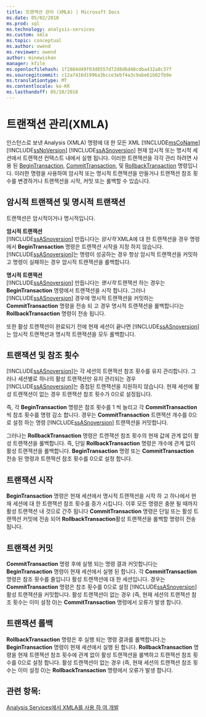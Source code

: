 ```yaml
---
title: 트랜잭션 관리 (XMLA) | Microsoft Docs
ms.date: 05/02/2018
ms.prod: sql
ms.technology: analysis-services
ms.custom: xmla
ms.topic: conceptual
ms.author: owend
ms.reviewer: owend
author: minewiskan
manager: kfile
ms.openlocfilehash: 1f2884d49f03d8557d72d8d6d48cdba432a8c37f
ms.sourcegitcommit: c12a7416d1996a3bcce3ebf4a3c9abe61b02fb9e
ms.translationtype: MT
ms.contentlocale: ko-KR
ms.lasthandoff: 05/10/2018
---
```

# <a name="managing-transactions-xmla"></a>트랜잭션 관리(XMLA)
  인스턴스로 보낸 Analysis (XMLA) 명령에 대 한 모든 XML [!INCLUDE[msCoName](../../includes/msconame-md.md)] [!INCLUDE[ssNoVersion](../../includes/ssnoversion-md.md)] [!INCLUDE[ssASnoversion](../../includes/ssasnoversion-md.md)] 현재 암시적 또는 명시적 세션에서 트랜잭션 컨텍스트 내에서 실행 됩니다. 이러한 트랜잭션을 각각 관리 하려면 사용 된 [BeginTransaction](../../analysis-services/xmla/xml-elements-commands/begintransaction-element-xmla.md), [CommitTransaction](../../analysis-services/xmla/xml-elements-commands/committransaction-element-xmla.md), 및 [RollbackTransaction](../../analysis-services/xmla/xml-elements-commands/rollbacktransaction-element-xmla.md) 명령입니다. 이러한 명령을 사용하여 암시적 또는 명시적 트랜잭션을 만들거나 트랜잭션 참조 횟수를 변경하거나 트랜잭션을 시작, 커밋 또는 롤백할 수 있습니다.  
  
## <a name="implicit-and-explicit-transactions"></a>암시적 트랜잭션 및 명시적 트랜잭션  
 트랜잭션은 암시적이거나 명시적입니다.  
  
 **암시적 트랜잭션**  
 [!INCLUDE[ssASnoversion](../../includes/ssasnoversion-md.md)] 만듭니다는 *암시적* XMLA에 대 한 트랜잭션을 경우 명령에서 **BeginTransaction** 명령은 트랜잭션 시작을 지정 하지 않습니다. [!INCLUDE[ssASnoversion](../../includes/ssasnoversion-md.md)]는 명령이 성공하는 경우 항상 암시적 트랜잭션을 커밋하고 명령이 실패하는 경우 암시적 트랜잭션을 롤백합니다.  
  
 **명시적 트랜잭션**  
 [!INCLUDE[ssASnoversion](../../includes/ssasnoversion-md.md)] 만듭니다는 *명시적* 트랜잭션 하는 경우는 **BeginTransaction** 명령에서 트랜잭션을 시작 합니다. 그러나 [!INCLUDE[ssASnoversion](../../includes/ssasnoversion-md.md)] 경우에 명시적 트랜잭션을 커밋하는 **CommitTransaction** 명령을 전송 되 고 경우 명시적 트랜잭션을 롤백합니다는 **RollbackTransaction** 명령이 전송 됩니다.  
  
 또한 활성 트랜잭션이 완료되기 전에 현재 세션이 끝나면 [!INCLUDE[ssASnoversion](../../includes/ssasnoversion-md.md)]는 암시적 트랜잭션과 명시적 트랜잭션을 모두 롤백합니다.  
  
## <a name="transactions-and-reference-counts"></a>트랜잭션 및 참조 횟수  
 [!INCLUDE[ssASnoversion](../../includes/ssasnoversion-md.md)]는 각 세션의 트랜잭션 참조 횟수를 유지 관리합니다. 그러나 세션별로 하나의 활성 트랜잭션만 유지 관리되는 경우 [!INCLUDE[ssASnoversion](../../includes/ssasnoversion-md.md)]는 중첩된 트랜잭션을 지원하지 않습니다. 현재 세션에 활성 트랜잭션이 없는 경우 트랜잭션 참조 횟수가 0으로 설정됩니다.  
  
 즉, 각 **BeginTransaction** 명령은 참조 횟수를 1 씩 늘리고 각 **CommitTransaction** 씩 참조 횟수를 명령 감소 합니다. 경우는 **CommitTransaction** 트랜잭션 개수를 0으로 설정 하는 명령 [!INCLUDE[ssASnoversion](../../includes/ssasnoversion-md.md)] 트랜잭션을 커밋합니다.  
  
 그러나는 **RollbackTransaction** 명령은 트랜잭션 참조 횟수의 현재 값에 관계 없이 활성 트랜잭션을 롤백합니다. 즉, 단일 **RollbackTransaction** 명령은 개수에 관계 없이 활성 트랜잭션을 롤백합니다. **BeginTransaction** 명령 또는 **CommitTransaction** 전송 된 명령과 트랜잭션 참조 횟수를 0으로 설정 합니다.  
  
## <a name="beginning-a-transaction"></a>트랜잭션 시작  
 **BeginTransaction** 명령은 현재 세션에서 명시적 트랜잭션을 시작 하 고 하나에서 현재 세션에 대 한 트랜잭션 참조 횟수를 증가 시킵니다. 이후 모든 명령은 충분 될 때까지 활성 트랜잭션 내 것으로 간주 됩니다 **CommitTransaction** 명령은 단일 또는 활성 트랜잭션 커밋에 전송 되어 **RollbackTransaction**활성 트랜잭션을 롤백할 명령이 전송 됩니다.  
  
## <a name="committing-a-transaction"></a>트랜잭션 커밋  
 **CommitTransaction** 명령 후에 실행 되는 명령 결과 커밋합니다는 **BeginTransaction** 명령이 현재 세션에서 실행 된 합니다. 각 **CommitTransaction** 명령은 참조 횟수를 줄입니다 활성 트랜잭션에 대 한 세션입니다. 경우는 **CommitTransaction** 명령은 참조 횟수를 0으로 설정 [!INCLUDE[ssASnoversion](../../includes/ssasnoversion-md.md)] 활성 트랜잭션을 커밋합니다. 활성 트랜잭션이 없는 경우 (즉, 현재 세션의 트랜잭션 참조 횟수는 이미 설정 0)는 **CommitTransaction** 명령에서 오류가 발생 합니다.  
  
## <a name="rolling-back-a-transaction"></a>트랜잭션 롤백  
 **RollbackTransaction** 명령은 후 실행 되는 명령 결과를 롤백합니다.는 **BeginTransaction** 명령이 현재 세션에서 실행 된 합니다. **RollbackTransaction** 명령을 현재 트랜잭션 참조 횟수에 관계 없이 활성 트랜잭션을 롤백하고 트랜잭션 참조 횟수를 0으로 설정 합니다. 활성 트랜잭션이 없는 경우 (즉, 현재 세션의 트랜잭션 참조 횟수는 이미 설정 0)는 **RollbackTransaction** 명령에서 오류가 발생 합니다.  
  
## <a name="see-also"></a>관련 항목:  
 [Analysis Services에서 XMLA를 사용 하 여 개발](../../analysis-services/multidimensional-models-scripting-language-assl-xmla/developing-with-xmla-in-analysis-services.md)  
  
  
